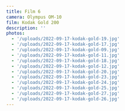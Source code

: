 ```yaml
---
title: Film 6
camera: Olympus OM-10
film: Kodak Gold 200
description: ''
photos:
  - '/uploads/2022-09-17-kodak-gold-19.jpg'
  - '/uploads/2022-09-17-kodak-gold-17.jpg'
  - '/uploads/2022-09-17-kodak-gold-09.jpg'
  - '/uploads/2022-09-17-kodak-gold-11.jpg'
  - '/uploads/2022-09-17-kodak-gold-18.jpg'
  - '/uploads/2022-09-17-kodak-gold-12.jpg'
  - '/uploads/2022-09-17-kodak-gold-20.jpg'
  - '/uploads/2022-09-17-kodak-gold-23.jpg'
  - '/uploads/2022-09-17-kodak-gold-24.jpg'
  - '/uploads/2022-09-17-kodak-gold-25.jpg'
  - '/uploads/2022-09-17-kodak-gold-27.jpg'
  - '/uploads/2022-09-17-kodak-gold-26.jpg'
---
```


